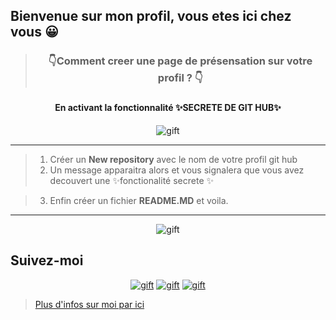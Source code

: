 
## Bienvenue sur mon profil, vous etes ici chez vous 😀
> <h3 align="center">👇Comment creer une page de présensation sur votre profil ? 👇<h3>
  <h4 align="center">En activant la fonctionnalité <strong>✨SECRETE DE GIT HUB✨</strong></h4>

<p align="center">
<img src="https://media.giphy.com/media/QvSqKdU7PCRTaKQkNX/giphy.gif" alt="gift">
  <link rel="icon" href="animated_favicon.gif" type="image/gif">
</p>

***

> 1. Créer un **New repository** avec le nom de votre profil git hub
> 2. Un message apparaitra alors et vous signalera que vous avez decouvert une ✨fonctionalité secrete ✨

> 3. Enfin créer un fichier **README.MD** et voila.

***
<p align="center">
<img src="https://media.giphy.com/media/z1HJbQX5J33aEqxREi/giphy.gif" alt="gift">
</p>

## Suivez-moi 
<p align="center">
<a href="https://www.facebook.com/rismooo/">
<img src="https://files.softicons.com/download/social-media-icons/social-media-buttons-by-hakan-ertan/png/66x66/facebook.png" alt="gift"></a>
<a href="https://www.linkedin.com/in/m-s-91700619b">
<img src="https://files.softicons.com/download/social-media-icons/social-media-buttons-by-hakan-ertan/png/66x66/linkedin.png" alt="gift"></a>
<a href="https://rismo.fr">
<img src="https://zupimages.net/up/21/53/e5y1.png" alt="gift"></a> 
</p>

> [Plus d'infos sur moi par ici ](https://rismo.fr)

